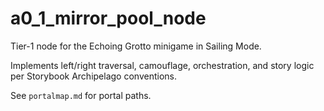 # a0_1_mirror_pool_node

Tier-1 node for the Echoing Grotto minigame in Sailing Mode.

Implements left/right traversal, camouflage, orchestration, and story logic per Storybook Archipelago conventions.

See `portalmap.md` for portal paths.

